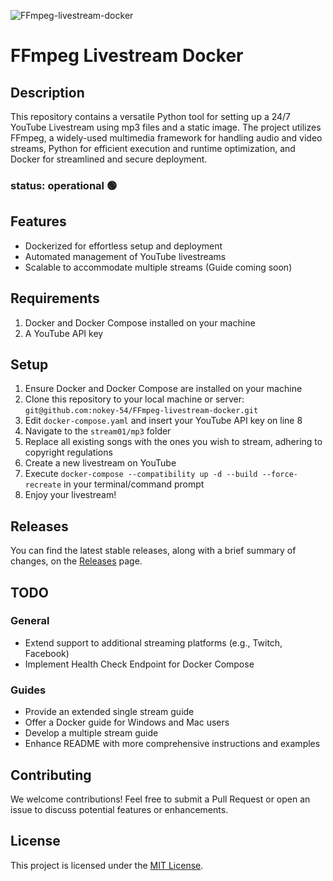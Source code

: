 ![FFmpeg-livestream-docker](https://images.unsplash.com/photo-1594394489098-74ac04c0fc2e?ixlib=rb-4.0.3&ixid=MnwxMjA3fDB8MHxwaG90by1wYWdlfHx8fGVufDB8fHx8&auto=format&fit=crop&w=4170&q=80)

# FFmpeg Livestream Docker

## Description
This repository contains a versatile Python tool for setting up a 24/7 YouTube Livestream using mp3 files and a static image. The project utilizes FFmpeg, a widely-used multimedia framework for handling audio and video streams, Python for efficient execution and runtime optimization, and Docker for streamlined and secure deployment.

### status: operational 🟢

## Features
- Dockerized for effortless setup and deployment
- Automated management of YouTube livestreams
- Scalable to accommodate multiple streams (Guide coming soon)

## Requirements
1. Docker and Docker Compose installed on your machine
2. A YouTube API key

## Setup
1. Ensure Docker and Docker Compose are installed on your machine
2. Clone this repository to your local machine or server: `git@github.com:nokey-54/FFmpeg-livestream-docker.git`
3. Edit `docker-compose.yaml` and insert your YouTube API key on line 8
4. Navigate to the `stream01/mp3` folder
5. Replace all existing songs with the ones you wish to stream, adhering to copyright regulations
6. Create a new livestream on YouTube
7. Execute `docker-compose --compatibility up -d --build --force-recreate` in your terminal/command prompt
8. Enjoy your livestream!

## Releases
You can find the latest stable releases, along with a brief summary of changes, on the [Releases](https://github.com/nokey-54/FFmpeg-livestream-docker/releases) page.

## TODO

### General
- Extend support to additional streaming platforms (e.g., Twitch, Facebook)
- Implement Health Check Endpoint for Docker Compose

### Guides
- Provide an extended single stream guide
- Offer a Docker guide for Windows and Mac users
- Develop a multiple stream guide
- Enhance README with more comprehensive instructions and examples

## Contributing
We welcome contributions! Feel free to submit a Pull Request or open an issue to discuss potential features or enhancements.

## License
This project is licensed under the [MIT License](LICENSE.md).
